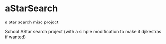 # aStarSearch
a star search misc project

School AStar search project (with a simple modification to make it djikestras if wanted)
